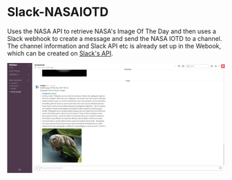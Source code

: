 # Slack-NASAIOTD
Uses the NASA API to retrieve NASA's Image Of The Day and then uses a Slack webhook to create a message and send the NASA IOTD to a channel. The channel information and Slack API etc is already set up in the Webook, which can be created on <a target=_blank href="http://api.slack.com">Slack's API</a>.

<img src=https://github.com/pda87/NASAIOTDSlack/blob/master/Screenshot.JPG>
